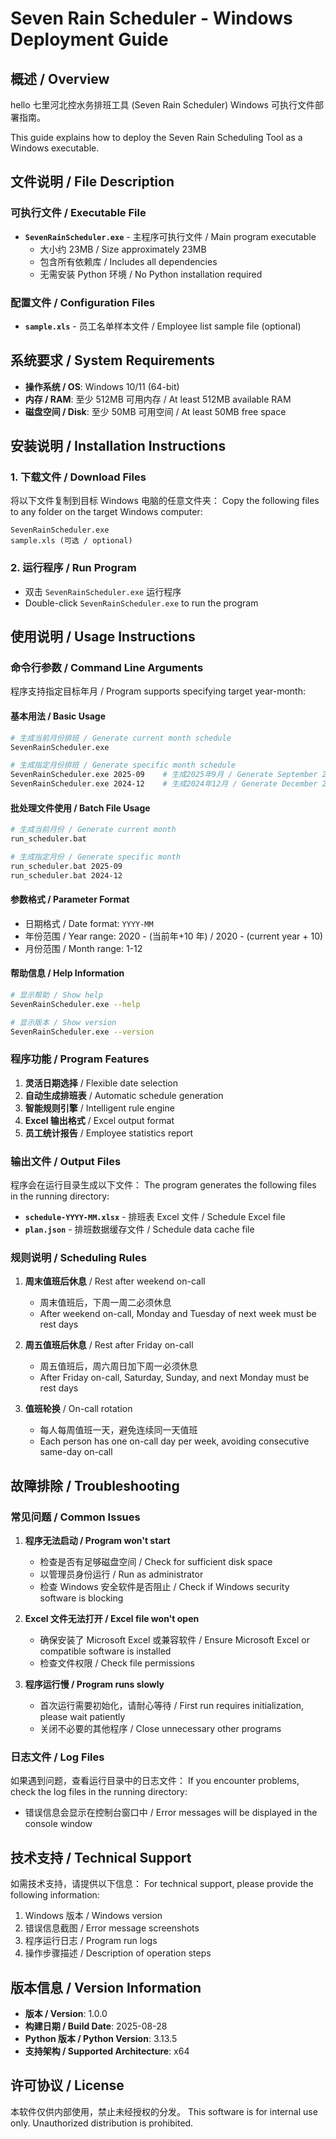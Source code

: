 # Seven Rain Scheduler - Windows Deployment Guide

## 概述 / Overview

hello
七里河北控水务排班工具 (Seven Rain Scheduler) Windows 可执行文件部署指南。

This guide explains how to deploy the Seven Rain Scheduling Tool as a Windows executable.

## 文件说明 / File Description

### 可执行文件 / Executable File

- **`SevenRainScheduler.exe`** - 主程序可执行文件 / Main program executable
  - 大小约 23MB / Size approximately 23MB
  - 包含所有依赖库 / Includes all dependencies
  - 无需安装 Python 环境 / No Python installation required

### 配置文件 / Configuration Files

- **`sample.xls`** - 员工名单样本文件 / Employee list sample file (optional)

## 系统要求 / System Requirements

- **操作系统 / OS**: Windows 10/11 (64-bit)
- **内存 / RAM**: 至少 512MB 可用内存 / At least 512MB available RAM
- **磁盘空间 / Disk**: 至少 50MB 可用空间 / At least 50MB free space

## 安装说明 / Installation Instructions

### 1. 下载文件 / Download Files

将以下文件复制到目标 Windows 电脑的任意文件夹：
Copy the following files to any folder on the target Windows computer:

```
SevenRainScheduler.exe
sample.xls (可选 / optional)
```

### 2. 运行程序 / Run Program

- 双击 `SevenRainScheduler.exe` 运行程序
- Double-click `SevenRainScheduler.exe` to run the program

## 使用说明 / Usage Instructions

### 命令行参数 / Command Line Arguments

程序支持指定目标年月 / Program supports specifying target year-month:

#### 基本用法 / Basic Usage

```bash
# 生成当前月份排班 / Generate current month schedule
SevenRainScheduler.exe

# 生成指定月份排班 / Generate specific month schedule
SevenRainScheduler.exe 2025-09    # 生成2025年9月 / Generate September 2025
SevenRainScheduler.exe 2024-12    # 生成2024年12月 / Generate December 2024
```

#### 批处理文件使用 / Batch File Usage

```bash
# 生成当前月份 / Generate current month
run_scheduler.bat

# 生成指定月份 / Generate specific month
run_scheduler.bat 2025-09
run_scheduler.bat 2024-12
```

#### 参数格式 / Parameter Format

- 日期格式 / Date format: `YYYY-MM`
- 年份范围 / Year range: 2020 - (当前年+10 年) / 2020 - (current year + 10)
- 月份范围 / Month range: 1-12

#### 帮助信息 / Help Information

```bash
# 显示帮助 / Show help
SevenRainScheduler.exe --help

# 显示版本 / Show version
SevenRainScheduler.exe --version
```

### 程序功能 / Program Features

1. **灵活日期选择** / Flexible date selection
2. **自动生成排班表** / Automatic schedule generation
3. **智能规则引擎** / Intelligent rule engine
4. **Excel 输出格式** / Excel output format
5. **员工统计报告** / Employee statistics report

### 输出文件 / Output Files

程序会在运行目录生成以下文件：
The program generates the following files in the running directory:

- **`schedule-YYYY-MM.xlsx`** - 排班表 Excel 文件 / Schedule Excel file
- **`plan.json`** - 排班数据缓存文件 / Schedule data cache file

### 规则说明 / Scheduling Rules

1. **周末值班后休息** / Rest after weekend on-call

   - 周末值班后，下周一周二必须休息
   - After weekend on-call, Monday and Tuesday of next week must be rest days

2. **周五值班后休息** / Rest after Friday on-call

   - 周五值班后，周六周日加下周一必须休息
   - After Friday on-call, Saturday, Sunday, and next Monday must be rest days

3. **值班轮换** / On-call rotation
   - 每人每周值班一天，避免连续同一天值班
   - Each person has one on-call day per week, avoiding consecutive same-day on-call

## 故障排除 / Troubleshooting

### 常见问题 / Common Issues

1. **程序无法启动 / Program won't start**

   - 检查是否有足够磁盘空间 / Check for sufficient disk space
   - 以管理员身份运行 / Run as administrator
   - 检查 Windows 安全软件是否阻止 / Check if Windows security software is blocking

2. **Excel 文件无法打开 / Excel file won't open**

   - 确保安装了 Microsoft Excel 或兼容软件 / Ensure Microsoft Excel or compatible software is installed
   - 检查文件权限 / Check file permissions

3. **程序运行慢 / Program runs slowly**
   - 首次运行需要初始化，请耐心等待 / First run requires initialization, please wait patiently
   - 关闭不必要的其他程序 / Close unnecessary other programs

### 日志文件 / Log Files

如果遇到问题，查看运行目录中的日志文件：
If you encounter problems, check the log files in the running directory:

- 错误信息会显示在控制台窗口中 / Error messages will be displayed in the console window

## 技术支持 / Technical Support

如需技术支持，请提供以下信息：
For technical support, please provide the following information:

1. Windows 版本 / Windows version
2. 错误信息截图 / Error message screenshots
3. 程序运行日志 / Program run logs
4. 操作步骤描述 / Description of operation steps

## 版本信息 / Version Information

- **版本 / Version**: 1.0.0
- **构建日期 / Build Date**: 2025-08-28
- **Python 版本 / Python Version**: 3.13.5
- **支持架构 / Supported Architecture**: x64

## 许可协议 / License

本软件仅供内部使用，禁止未经授权的分发。
This software is for internal use only. Unauthorized distribution is prohibited.
